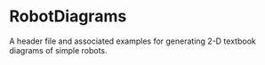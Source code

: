 # RobotDiagrams
A header file and associated examples for generating 2-D textbook diagrams of simple robots.
